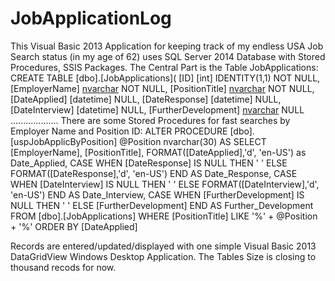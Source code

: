 # JobApplicationLog
This Visual Basic 2013 Application for keeping track of my endless USA Job Search status (in my age of 62) uses SQL Server 2014 Database with Stored Procedures, SSIS Packages. 
The Central Part is the Table JobApplications:
CREATE TABLE [dbo].[JobApplications](
	[ID] [int] IDENTITY(1,1) NOT NULL,
	[EmployerName] [nvarchar](255) NOT NULL,
	[PositionTitle] [nvarchar](255) NOT NULL,
	[DateApplied] [datetime] NULL,
	[DateResponse] [datetime] NULL,
	[DateInterview] [datetime] NULL,
	[FurtherDevelopment] [nvarchar](255) NULL
  ...................
  There are some Stored Procedures for fast searches by Employer Name and Position ID:
  ALTER PROCEDURE [dbo].[uspJobApplicByPosition] @Position nvarchar(30) 
AS
SELECT [EmployerName], [PositionTitle], 
FORMAT([DateApplied],'d', 'en-US') as Date_Applied, 
CASE 
WHEN [DateResponse] IS NULL THEN ' '
ELSE 
FORMAT([DateResponse],'d', 'en-US')
END AS Date_Response, 
CASE 
WHEN [DateInterview] IS NULL THEN ' '
ELSE 
FORMAT([DateInterview],'d', 'en-US')
END AS Date_Interview,
CASE 
WHEN [FurtherDevelopment] IS NULL THEN ' '
ELSE 
[FurtherDevelopment] 
END AS Further_Development 
FROM [dbo].[JobApplications]
WHERE [PositionTitle] LIKE '%' + @Position + '%' 
ORDER BY [DateApplied]

Records are entered/updated/displayed with one simple Visual Basic 2013 DataGridView
Windows Desktop Application.
The Tables Size is closing to thousand recods for now.



